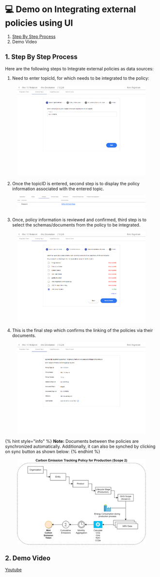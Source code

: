 # 💻 Demo on Integrating external policies using UI

1. [Step By Step Process](demo-on-integrating-external-policies-using-ui.md#id-1.-step-by-step-process)
2. Demo Video

## 1. Step By Step Process

Here are the following steps to Integrate external policies as data sources:

1. Need to enter topicId, for which needs to be integrated to the policy:

<figure><img src="../../../.gitbook/assets/image (2) (4).png" alt=""><figcaption></figcaption></figure>

2. Once the topicID is entered, second step is to display the policy information associated with the entered topic.

<figure><img src="../../../.gitbook/assets/image (5) (9).png" alt=""><figcaption></figcaption></figure>

3. Once, policy information is reviewed and confirmed, third step is to select the schemas/documents from the policy to be integrated.

<figure><img src="../../../.gitbook/assets/image (3) (1) (3).png" alt=""><figcaption></figcaption></figure>

4. This is the final step which confirms the linking of the policies via their documents.

<figure><img src="../../../.gitbook/assets/image (16) (1) (1) (1) (1) (1) (1) (1) (1) (1) (1) (1) (1) (1).png" alt=""><figcaption></figcaption></figure>

{% hint style="info" %}
**Note:** Documents between the policies are synchronized automatically. Additionally, it can also be synched by clicking on sync button as shown below:
{% endhint %}

<figure><img src="../../../.gitbook/assets/image (34) (1).png" alt=""><figcaption></figcaption></figure>

## 2. Demo Video

[Youtube](https://youtu.be/sJFfkQ49JnI?si=EfEai3PrVenWg4ll\&t=567)
